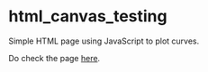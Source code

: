 # html_canvas_testing
Simple HTML page using JavaScript to plot curves.

Do check the page [here](https://htmlpreview.github.io/?https://github.com/jdabek/html_canvas_testing/blob/aa9ab1b8aae061249f55cf7068b60fb4dad80db2/canvas.html).
